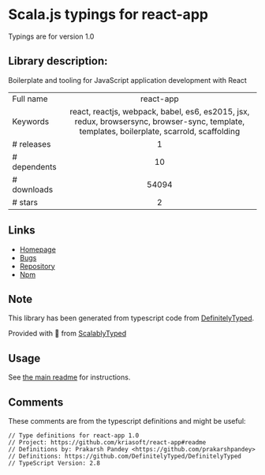 
# Scala.js typings for react-app

Typings are for version 1.0

## Library description:
Boilerplate and tooling for JavaScript application development with React

|                    |                 |
| ------------------ | :-------------: |
| Full name          | react-app |
| Keywords           | react, reactjs, webpack, babel, es6, es2015, jsx, redux, browsersync, browser-sync, template, templates, boilerplate, scarrold, scaffolding |
| # releases         | 1 |
| # dependents       | 10 |
| # downloads        | 54094 |
| # stars            | 2 |

## Links
- [Homepage](https://github.com/kriasoft/react-app#readme)
- [Bugs](https://github.com/kriasoft/react-app/issues)
- [Repository](https://github.com/kriasoft/react-app)
- [Npm](https://www.npmjs.com/package/react-app)
    


## Note
This library has been generated from typescript code from [DefinitelyTyped](https://definitelytyped.org).

Provided with :purple_heart: from [ScalablyTyped](https://github.com/oyvindberg/ScalablyTyped)

## Usage
See [the main readme](../../readme.md) for instructions.

## Comments

These comments are from the typescript definitions and might be useful:
```
// Type definitions for react-app 1.0
// Project: https://github.com/kriasoft/react-app#readme
// Definitions by: Prakarsh Pandey <https://github.com/prakarshpandey>
// Definitions: https://github.com/DefinitelyTyped/DefinitelyTyped
// TypeScript Version: 2.8

```

